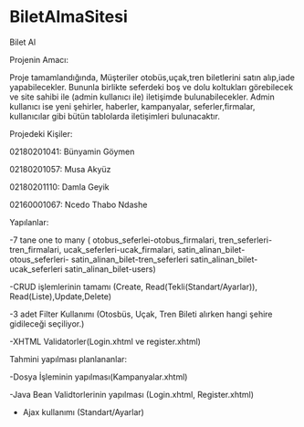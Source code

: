 # BiletAlmaSitesi
Bilet Al


Projenin Amacı:

Proje tamamlandığında, Müşteriler otobüs,uçak,tren biletlerini satın alıp,iade yapabilecekler. Bununla birlikte 
seferdeki boş ve dolu koltukları görebilecek ve site sahibi ile (admin kullanıcı ile) iletişimde bulunabilecekler. 
Admin kullanıcı ise yeni şehirler, haberler, kampanyalar, seferler,firmalar, kullanıcılar gibi bütün tablolarda iletişimleri 
bulunacaktır.


Projedeki Kişiler:

02180201041: Bünyamin Göymen

02180201057: Musa Akyüz

02180201110: Damla Geyik

02160001067: Ncedo Thabo Ndashe

Yapılanlar:

-7 tane one to many ( otobus_seferlei-otobus_firmalari, tren_seferleri-tren_firmalari, ucak_seferleri-ucak_firmalari, satin_alinan_bilet-otous_seferleri- satin_alinan_bilet-tren_seferleri satin_alinan_bilet-ucak_seferleri satin_alinan_bilet-users)

-CRUD işlemlerinin tamamı (Create, Read(Tekli(Standart/Ayarlar)), Read(Liste),Update,Delete)

-3 adet Filter Kullanımı (Otosbüs, Uçak, Tren Bileti alırken hangi şehire gidileceği seçiliyor.)

-XHTML Validatorler(Login.xhtml ve register.xhtml)


Tahmini yapılması planlananlar:

-Dosya İşleminin yapılması(Kampanyalar.xhtml)

-Java Bean Validtorlerinin yapılması (Login.xhtml, Register.xhtml)

- Ajax kullanımı (Standart/Ayarlar)


